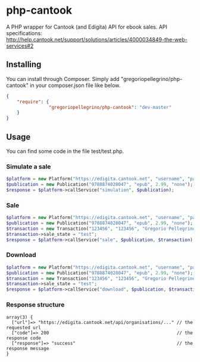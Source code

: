 # php-cantook
A PHP wrapper for Cantook (and Edigita) API for ebook sales. API specifications: http://help.cantook.net/support/solutions/articles/4000034849-the-web-services#2

## Installing
You can install through Composer. Simply add "gregoriopellegrino/php-cantook" in your composer.json file like below.
```json
{
    "require": {
                "gregoriopellegrino/php-cantook": "dev-master"
    }
}
```

## Usage
You can find some code in the file test/test.php.

### Simulate a sale
```php
$platform = new Platform("https://edigita.cantook.net", "username", "password", 310);
$publication = new Publication("9788874028047", "epub", 2.99, "none");
$response = $platform->callService("simulation", $publication);
```

### Sale
```php
$platform = new Platform("https://edigita.cantook.net", "username", "password", 310);
$publication = new Publication("9788874028047", "epub", 2.99, "none");
$transaction = new Transaction("123456", "123456", "Gregorio Pellegrino");
$transaction->sale_state = "test";
$response = $platform->callService("sale", $publication, $transaction);
```

### Download
```php
$platform = new Platform("https://edigita.cantook.net", "username", "password", 310);
$publication = new Publication("9788874028047", "epub", 2.99, "none");
$transaction = new Transaction("123456", "123456", "Gregorio Pellegrino");
$transaction->sale_state = "test";
$response = $platform->callService("download", $publication, $transaction);
```

### Response structure
```
array(3) {
  ["url"]=> "https://edigita.cantook.net/api/organisations/..." // the requested url
  ["code"]=> 200												// the response code
  ["response"]=> "success"										// the response message
}
```
